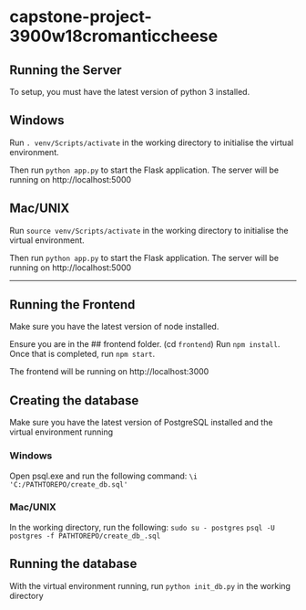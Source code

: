 # capstone-project-3900w18cromanticcheese

## Running the Server
To setup, you must have the latest version of python 3 installed.

## Windows

Run `. venv/Scripts/activate` in the working directory to initialise the virtual environment.

Then run `python app.py` to start the Flask application. 
The server will be running on http://localhost:5000

## Mac/UNIX

Run `source venv/Scripts/activate` in the working directory to initialise the virtual environment.

Then run `python app.py` to start the Flask application. 
The server will be running on http://localhost:5000

________________________________________________________________________________
## Running the Frontend

Make sure you have the latest version of node installed.

Ensure you are in the ## frontend folder. (cd `frontend`)
Run `npm install`.
Once that is completed, run `npm start`.

The frontend will be running on http://localhost:3000

## Creating the database

Make sure you have the latest version of PostgreSQL installed and the virtual environment running

### Windows

Open psql.exe and run the following command:
`\i 'C:/PATHTOREPO/create_db.sql'`

### Mac/UNIX

In the working directory, run the following:
`sudo su - postgres`
`psql -U postgres -f PATHTOREPO/create_db_.sql`

## Running the database

With the virtual environment running, run `python init_db.py` in the working directory